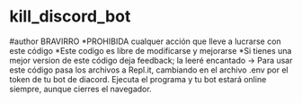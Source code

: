 # kill_discord_bot
#author BRAVIRRO
*PROHIBIDA cualquer acción que lleve a lucrarse con este código
*Este codigo es libre de modificarse y mejorarse
*Si tienes una mejor version de este código deja feedback; la leeré encantado
-> Para usar este código pasa los archivos a Repl.it, cambiando en el archivo .env por el token de tu bot de diacord. Ejecuta el programa y tu bot estará online siempre, aunque cierres el navegador.
